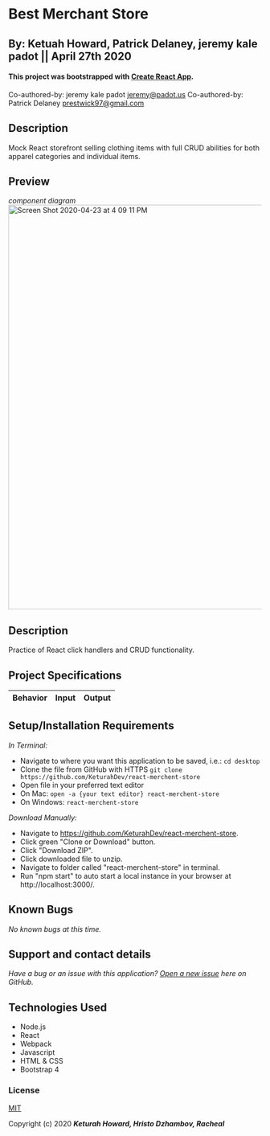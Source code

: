
# Best Merchant Store
## By: Ketuah Howard, Patrick Delaney, jeremy kale padot || April 27th 2020
#### This project was bootstrapped with [Create React App](https://github.com/facebook/create-react-app).

Co-authored-by: jeremy kale padot <jeremy@padot.us>
Co-authored-by: Patrick Delaney <prestwick97@gmail.com>


## Description 

Mock React storefront selling clothing items with full CRUD abilities for both apparel categories and individual items.



## Preview
*component diagram*
<img width="805" alt="Screen Shot 2020-04-23 at 4 09 11 PM" src="https://user-images.githubusercontent.com/32975967/80158300-02a51180-857d-11ea-9780-05b8bbf06c2d.png">

<!-- **[Deployed Applicatoin](https://keturahdev.github.io/pet-lovers-only/)** -->

## Description

Practice of React click handlers and CRUD functionality.

## Project Specifications

|Behavior|Input|Output|
|---|:---:|:---:|


## Setup/Installation Requirements

_In Terminal:_

* Navigate to where you want this application to be saved, i.e.:
```cd desktop```
* Clone the file from GitHub with HTTPS
```git clone https://github.com/KeturahDev/react-merchent-store```
* Open file in your preferred text editor
* On Mac: ```open -a {your text editor} react-merchent-store```
* On Windows: ```react-merchent-store```

_Download Manually:_

* Navigate to https://github.com/KeturahDev/react-merchent-store.
* Click green "Clone or Download" button.
* Click "Download ZIP".
* Click downloaded file to unzip.
* Navigate to folder called "react-merchent-store" in terminal.
* Run "npm start" to auto start a local instance in your browser at http://localhost:3000/.


## Known Bugs

_No known bugs at this time._

## Support and contact details

_Have a bug or an issue with this application? [Open a new issue](https://github.com/KeturahDev/react-merchent-store/issues) here on GitHub._

## Technologies Used

* Node.js
* React
* Webpack
* Javascript
* HTML & CSS
* Bootstrap 4

### License

[MIT](https://choosealicense.com/licenses/mit/)

Copyright (c) 2020 **_Keturah Howard, Hristo Dzhambov, Racheal_**